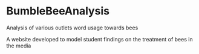 # BumbleBeeAnalysis
Analysis of various outlets word usage towards bees


A website developed to model student findings on the treatment of bees in the media
